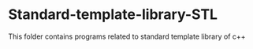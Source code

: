 # Standard-template-library-STL
This folder contains programs related to standard template library of c++
